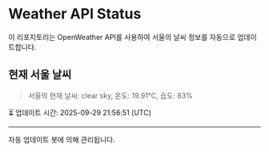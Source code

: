 
# Weather API Status

이 리포지토리는 OpenWeather API를 사용하여 서울의 날씨 정보를 자동으로 업데이트합니다.

## 현재 서울 날씨
> 서울의 현재 날씨: clear sky, 온도: 19.91°C, 습도: 83%

⏳ 업데이트 시간: 2025-09-29 21:56:51 (UTC)

---
자동 업데이트 봇에 의해 관리됩니다.

